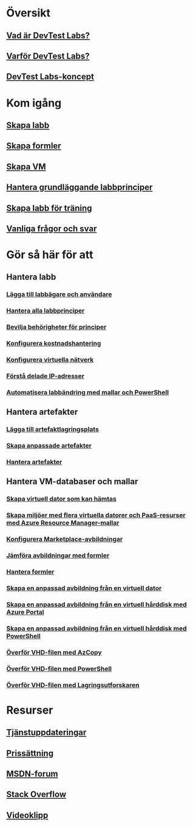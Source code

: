# Översikt
## [Vad är DevTest Labs?](devtest-lab-overview.md)
## [Varför DevTest Labs?](devtest-lab-why.md)
## [DevTest Labs-koncept](devtest-lab-concepts.md)

# Kom igång
## [Skapa labb](devtest-lab-create-lab.md)
## [Skapa formler](devtest-lab-create-formulas.md)
## [Skapa VM](devtest-lab-add-vm.md)
## [Hantera grundläggande labbprinciper](devtest-lab-get-started-with-lab-policies.md)
## [Skapa labb för träning](devtest-lab-training-lab.md)
## [Vanliga frågor och svar](devtest-lab-faq.md)

# Gör så här för att
## Hantera labb
### [Lägga till labbägare och användare](devtest-lab-add-devtest-user.md)
### [Hantera alla labbprinciper](devtest-lab-set-lab-policy.md)
### [Bevilja behörigheter för principer](devtest-lab-grant-user-permissions-to-specific-lab-policies.md)
### [Konfigurera kostnadshantering](devtest-lab-configure-cost-management.md)
### [Konfigurera virtuella nätverk](devtest-lab-configure-vnet.md)
### [Förstå delade IP-adresser](devtest-lab-shared-ip.md)
### [Automatisera labbändring med mallar och PowerShell](devtest-lab-use-arm-and-powershell-for-lab-resources.md)

## Hantera artefakter
### [Lägga till artefaktlagringsplats](devtest-lab-add-artifact-repo.md)
### [Skapa anpassade artefakter](devtest-lab-artifact-author.md)
### [Hantera artefakter](devtest-lab-add-vm-with-artifacts.md)

## Hantera VM-databaser och mallar
### [Skapa virtuell dator som kan hämtas](devtest-lab-add-claimable-vm.md)
### [Skapa miljöer med flera virtuella datorer och PaaS-resurser med Azure Resource Manager-mallar](devtest-lab-create-environment-from-arm.md)
### [Konfigurera Marketplace-avbildningar](devtest-lab-configure-marketplace-images.md)
### [Jämföra avbildningar med formler](devtest-lab-comparing-vm-base-image-types.md)
### [Hantera formler](devtest-lab-manage-formulas.md)
### [Skapa en anpassad avbildning från en virtuell dator](devtest-lab-create-custom-image-from-vm-using-portal.md)
### [Skapa en anpassad avbildning från en virtuell hårddisk med Azure Portal](devtest-lab-create-template.md)
### [Skapa en anpassad avbildning från en virtuell hårddisk med PowerShell](devtest-lab-create-custom-image-from-vhd-using-powershell.md)
### [Överför VHD-filen med AzCopy](devtest-lab-upload-vhd-using-azcopy.md)
### [Överför VHD-filen med PowerShell](devtest-lab-upload-vhd-using-powershell.md)
### [Överför VHD-filen med Lagringsutforskaren](devtest-lab-upload-vhd-using-storage-explorer.md)

# Resurser
## [Tjänstuppdateringar](https://azure.microsoft.com/updates/?product=devtest-lab)
## [Prissättning](https://azure.microsoft.com/pricing/details/devtest-lab/)
## [MSDN-forum](https://social.msdn.microsoft.com/Forums/en-US/home?forum=AzureDevTestLabs)
## [Stack Overflow](http://stackoverflow.com/questions/tagged/azure-devtest-labs)
## [Videoklipp](https://azure.microsoft.com/documentation/videos/index/?services=devtest-lab)
